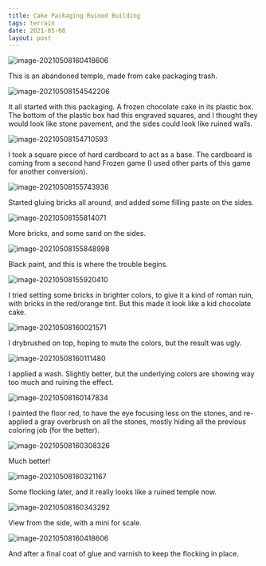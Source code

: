 ```yaml
---
title: Cake Packaging Ruined Building
tags: terrain
date: 2021-05-08
layout: post
---
```


![image-20210508160418606](image-20210508160418606.png)

This is an abandoned temple, made from cake packaging trash.

![image-20210508154542206](image-20210508154542206.png)

It all started with this packaging. A frozen chocolate cake in its plastic box. The bottom of the plastic box had this engraved squares, and I thought they would look like stone pavement, and the sides could look like ruined walls.

![image-20210508154710593](image-20210508154710593.png)

I took a square piece of hard cardboard to act as a base. The cardboard is coming from a second hand Frozen game (I used other parts of this game for another conversion).

![image-20210508155743936](image-20210508155743936.png)

Started gluing bricks all around, and added some filling paste on the sides.

![image-20210508155814071](image-20210508155814071.png)

More bricks, and some sand on the sides.

![image-20210508155848998](image-20210508155848998.png)

Black paint, and this is where the trouble begins.

![image-20210508155920410](image-20210508155920410.png)

I tried setting some bricks in brighter colors, to give it a kind of roman ruin, with bricks in the red/orange tint. But this made it look like a kid chocolate cake.

![image-20210508160021571](image-20210508160021571.png)

I drybrushed on top, hoping to mute the colors, but the result was ugly.

![image-20210508160111480](image-20210508160111480.png)

I applied a wash. Slightly better, but the underlying colors are showing way too much and ruining the effect.

![image-20210508160147834](image-20210508160147834.png)

I painted the floor red, to have the eye focusing less on the stones, and re-applied a gray overbrush on all the stones, mostly hiding all the previous coloring job (for the better).

![image-20210508160308326](image-20210508160308326.png)

Much better!

![image-20210508160321167](image-20210508160321167.png)

Some flocking later, and it really looks like a ruined temple now.

![image-20210508160343292](image-20210508160343292.png)

View from the side, with a mini for scale.

![image-20210508160418606](image-20210508160418606.png)

And after a final coat of glue and varnish to keep the flocking in place.

